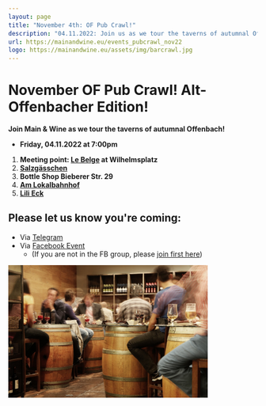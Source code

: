 ```yaml
---
layout: page
title: "November 4th: OF Pub Crawl!"
description: "04.11.2022: Join us as we tour the taverns of autumnal Offenbach! (Alt-Offenbacher edition)"
url: https://mainandwine.eu/events_pubcrawl_nov22
logo: https://mainandwine.eu/assets/img/barcrawl.jpg
---
```


# November OF Pub Crawl! Alt-Offenbacher Edition!
__Join Main & Wine as we tour the taverns of autumnal Offenbach!__
- __Friday, 04.11.2022 at 7:00pm__   
1. __Meeting point: [Le Belge](http://lebelge.de/) at Wilhelmsplatz__
2. __[Salzgässchen](https://frizz-frankfurt.de/gastro/gastrotipps-aus-offenbach/salzg%C3%A4sschen-offenbach/)__
3. __Bottle Shop Bieberer Str. 29__
4. __[Am Lokalbahnhof](https://lokalbahnhof.eu/)__
5. __[Lili Eck](https://www.google.com/search?q=lili+eck+offenbach&oq=lili+eck+offenbach&aqs=chrome.0.69i59j69i60l3.1843j0j4&sourceid=chrome&ie=UTF-8#)__


## Please let us know you're coming:
- Via [Telegram](https://t.me/mainandwine/9102)
- Via [Facebook Event](https://www.facebook.com/events/1324572114948158/)
  - (If you are not in the FB group, please [join first here](https://www.facebook.com/groups/offenbachenglishspeakers))
  
<img src="assets/img/barcrawl.jpg" alt="pubcrawl" width="80%">


